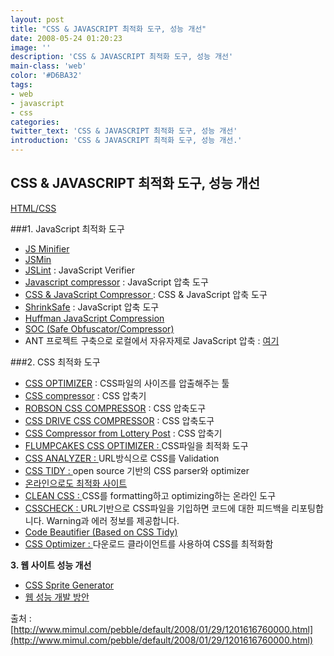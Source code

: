 ```yaml
---
layout: post
title: "CSS & JAVASCRIPT 최적화 도구, 성능 개선"
date: 2008-05-24 01:20:23
image: ''
description: 'CSS & JAVASCRIPT 최적화 도구, 성능 개선'
main-class: 'web'
color: '#D6BA32'
tags:
- web
- javascript
- css
categories:
twitter_text: 'CSS & JAVASCRIPT 최적화 도구, 성능 개선'
introduction: 'CSS & JAVASCRIPT 최적화 도구, 성능 개선.'
---
```


## CSS & JAVASCRIPT 최적화 도구, 성능 개선

[HTML/CSS](http://hsmtree.tistory.com/category/HTML/CSS)

###1. JavaScript 최적화 도구

* [JS Minifier](http://fmarcia.info/jsmin/test.html)
* [JSMin](http://www.crockford.com/javascript/jsmin.html)
* [JSLint](http://jslint.com/) : JavaScript Verifier
* [Javascript compressor](http://javascriptcompressor.com/) : JavaScript 압축 도구
* [CSS & JavaScript Compressor ](http://www.creativyst.com/Prod/3/): CSS & JavaScript 압축 도구
* [ShrinkSafe](http://shrinksafe.dojotoolkit.org/) : JavaScript 압축 도구
* [Huffman JavaScript Compression](http://rumkin.com/tools/compression/compress_huff.php)
* [SOC (Safe Obfuscator/Compressor)](http://www.codehouse.com/products/soc/)
* ANT 프로젝트 구축으로 로컬에서 자유자제로 JavaScript 압축 : [여기](http://www.mimul.com/pebble/default/2008/01/13/1200209940000.html)

###2. CSS 최적화 도구

* [CSS OPTIMIZER](http://www.cssoptimiser.com/) : CSS파일의 사이즈를 압출해주는 툴
* [CSS compressor](http://www.phpinsider.com/compress_css.php) : CSS 압축기
* [ROBSON CSS COMPRESSOR](http://iceyboard.no-ip.org/projects/css_compressor) : CSS 압축도구
* [CSS DRIVE CSS COMPRESSOR](http://www.cssdrive.com/index.php/main/csscompressor/) : CSS 압축도구
* [CSS Compressor from Lottery Post](http://www.lotterypost.com/css-compress.asp) : CSS 압축기
* [FLUMPCAKES CSS OPTIMIZER : ](http://flumpcakes.co.uk/css/optimiser/)CSS파일을 최적화 도구
* [CSS ANALYZER : ](http://juicystudio.com/services/csstest.php)URL방식으로 CSS를 Validation
* [CSS TIDY : ](http://csstidy.sourceforge.net/)open source 기반의 CSS parser와 optimizer
* [온라인으로도 최적화 사이트](http://floele.flyspray.org/csstidy/css_optimiser.php)
* [CLEAN CSS : ](http://www.cleancss.com/)CSS를 formatting하고 optimizing하는 온라인 도구
* [CSSCHECK : ](http://www.htmlhelp.com/tools/csscheck/)URL기반으로 CSS파일을 기입하면 코드에 대한 피드백을 리포팅합니다. Warning과 에러 정보를 제공합니다.
* [Code Beautifier (Based on CSS Tidy)](http://www.codebeautifier.com/)
* [CSS Optimizer : ](http://mabblog.com/cssoptimizer/)다운로드 클라이언트를 사용하여 CSS를 최적화함

**3. 웹 사이트 성능 개선**

* [CSS Sprite Generator](http://spritegen.website-performance.org/)
* [웹 성능 개발 방안](http://www.mimul.com/pebble/default/2007/05/11/1178878320000.html)

출처 : [http://www.mimul.com/pebble/default/2008/01/29/1201616760000.html](http://www.mimul.com/pebble/default/2008/01/29/1201616760000.html)
